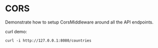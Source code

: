 # CORS

Demonstrate how to setup CorsMiddleware around all the API endpoints.

curl demo:
```
curl -i http://127.0.0.1:8080/countries
```
